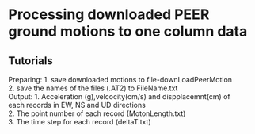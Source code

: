 # Processing downloaded PEER ground motions to  one column data     
## Tutorials     
Preparing: 1. save downloaded motions to file-downLoadPeerMotion     
           2. save the names of the files (.AT2) to FileName.txt     
   Output: 1. Acceleration (g),velcocity(cm/s) and dispplacemnt(cm) of      
              each records in EW, NS and UD directions      
           2. The point number of each record (MotonLength.txt)      
           3. The time step for each record (deltaT.txt)       


